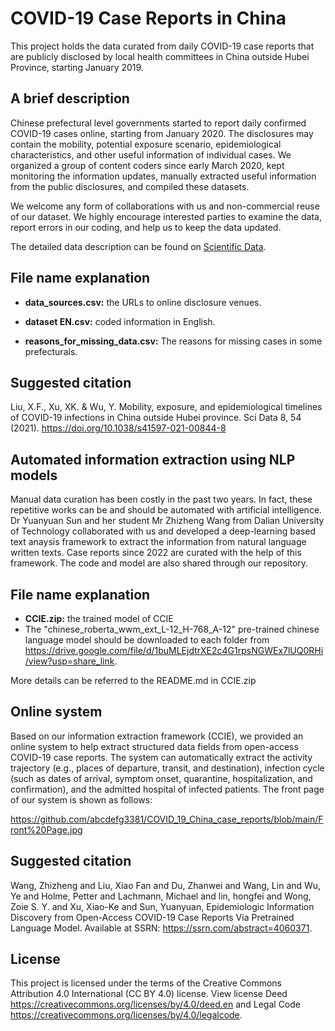 # COVID-19 Case Reports in China

This project holds the data curated from daily COVID-19 case reports that are publicly disclosed by local health committees in China outside Hubei Province, starting January 2019.

## A brief description

Chinese prefectural level governments started to report daily confirmed COVID-19 cases online, starting from January 2020. The disclosures may contain the mobility, potential exposure scenario, epidemiological characteristics, and other useful information of individual cases. We organized a group of content coders since early March 2020, kept monitoring the information updates, manually extracted useful information from the public disclosures, and compiled these datasets.

We welcome any form of collaborations with us and non-commercial reuse of our dataset. We highly encourage interested parties to examine the data, report errors in our coding, and help us to keep the data updated.

The detailed data description can be found on [Scientific Data](https://doi.org/10.1038/s41597-021-00844-8).

## File name explanation

* **data_sources.csv:** the URLs to online disclosure venues.

* **dataset EN.csv:** coded information in English.

* **reasons_for_missing_data.csv:** The reasons for missing cases in some prefecturals.

## Suggested citation
Liu, X.F., Xu, XK. & Wu, Y. Mobility, exposure, and epidemiological timelines of COVID-19 infections in China outside Hubei province. Sci Data 8, 54 (2021). https://doi.org/10.1038/s41597-021-00844-8

## Automated information extraction using NLP models
Manual data curation has been costly in the past two years. In fact, these repetitive works can be and should be automated with artificial intelligence. Dr Yuanyuan Sun and her student Mr Zhizheng Wang from Dalian University of Technology collaborated with us and developed a deep-learning based text anaysis framework to extract the information from natural language written texts. Case reports since 2022 are curated with the help of this framework. The code and model are also shared through our repository. 

## File name explanation

* **CCIE.zip:** the trained model of CCIE
* The "chinese_roberta_wwm_ext_L-12_H-768_A-12" pre-trained chinese language model should be downloaded to each folder from https://drive.google.com/file/d/1buMLEjdtrXE2c4G1rpsNGWEx7lUQ0RHi/view?usp=share_link. 

More details can be referred to the README.md in CCIE.zip

## Online system
Based on our information extraction framework (CCIE), we provided an online system to help extract structured data fields from open-access COVID-19 case reports. The system can automatically extract the activity trajectory (e.g., places of departure, transit, and destination), infection cycle (such as dates of arrival, symptom onset, quarantine, hospitalization, and confirmation), and the admitted hospital of infected patients. The front page of our system is shown as follows:

https://github.com/abcdefg3381/COVID_19_China_case_reports/blob/main/Front%20Page.jpg

## Suggested citation
Wang, Zhizheng and Liu, Xiao Fan and Du, Zhanwei and Wang, Lin and Wu, Ye and Holme, Petter and Lachmann, Michael and lin, hongfei and Wong, Zoie S. Y. and Xu, Xiao-Ke and Sun, Yuanyuan, Epidemiologic Information Discovery from Open-Access COVID-19 Case Reports Via Pretrained Language Model. Available at SSRN: https://ssrn.com/abstract=4060371.

## License
This project is licensed under the terms of the Creative Commons Attribution 4.0 International (CC BY 4.0) license. View license Deed https://creativecommons.org/licenses/by/4.0/deed.en and Legal Code https://creativecommons.org/licenses/by/4.0/legalcode.
